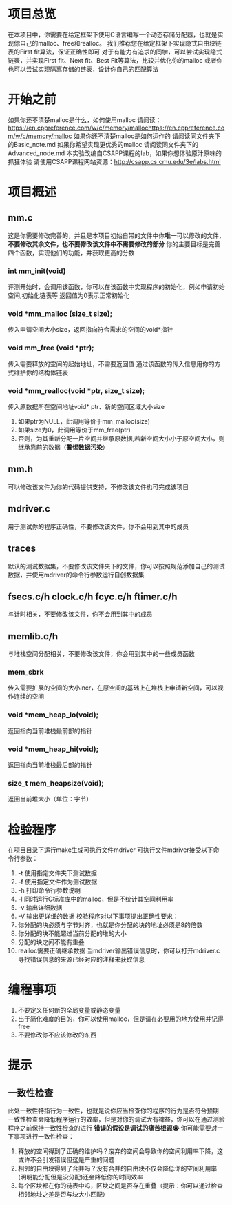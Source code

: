 # 项目总览
在本项目中，你需要在给定框架下使用C语言编写一个动态存储分配器，也就是实现你自己的malloc、free和realloc。
我们推荐您在给定框架下实现隐式自由块链表的First fit算法，保证正确性即可
对于有能力有追求的同学，可以尝试实现隐式链表，并实现First fit、Next fit、Best Fit等算法，比较并优化你的malloc
或者你也可以尝试实现隔离存储的链表，设计你自己的匹配算法
# 开始之前
如果你还不清楚malloc是什么，如何使用malloc
请阅读：https://en.cppreference.com/w/c/memory/mallochttps://en.cppreference.com/w/c/memory/malloc
如果你还不清楚malloc是如何运作的
请阅读同文件夹下的Basic_note.md
如果你希望实现更优秀的malloc
请阅读同文件夹下的Advanced_node.md
本实验改编自CSAPP课程的lab，如果你想体验原汁原味的抓狂体验
请使用CSAPP课程网站资源：http://csapp.cs.cmu.edu/3e/labs.html
# 项目概述
## mm.c
这是你需要修改完善的，并且是本项目初始自带的文件中你**唯一**可以修改的文件，**不要修改其余文件，也不要修改该文件中不需要修改的部分**
你的主要目标是完善四个函数，实现他们的功能，并获取更高的分数
### int mm_init(void)
评测开始时，会调用该函数，你可以在该函数中实现程序的初始化，例如申请初始空间,初始化链表等
返回值为0表示正常初始化

### void *mm_malloc (size_t size);
传入申请空间大小size，返回指向符合需求的空间的void*指针

### void mm_free (void *ptr);
传入需要释放的空间的起始地址，不需要返回值
通过该函数的传入信息用你的方式维护你的结构体链表

### void *mm_realloc(void *ptr, size_t size);
传入原数据所在空间地址void* ptr、新的空间区域大小size
1. 如果ptr为NULL，此调用等价于mm_malloc(size)
2. 如果size为0，此调用等价于mm_free(ptr)
3. 否则，为其重新分配一片空间并继承原数据,若新空间大小小于原空间大小，则继承靠前的数据（**警惕数据污染**）

## mm.h
可以修改该文件为你的代码提供支持，不修改该文件也可完成该项目

## mdriver.c
用于测试你的程序正确性，不要修改该文件，你不会用到其中的成员

## traces
默认的测试数据集，不要修改该文件夹下的文件，你可以按照规范添加自己的测试数据，并使用mdriver的命令行参数运行自创数据集

## fsecs.c/h clock.c/h fcyc.c/h ftimer.c/h
与计时相关，不要修改该文件，你不会用到其中的成员

## memlib.c/h
与堆栈空间分配相关，不要修改该文件，你会用到其中的一些成员函数

### mem_sbrk
传入需要扩展的空间的大小incr，在原空间的基础上在堆栈上申请新空间，可以视作连续的空间

### void *mem_heap_lo(void);
返回指向当前堆栈最前部的指针

### void *mem_heap_hi(void);
返回指向当前堆栈最后部的指针

### size_t mem_heapsize(void);
返回当前堆大小（单位：字节）

# 检验程序
在项目目录下运行make生成可执行文件mdriver
可执行文件mdriver接受以下命令行参数：
1. -t <tracedir> 使用指定文件夹下测试数据
2. -f <tracefile> 使用指定文件作为测试数据
3. -h 打印命令行参数说明
4. -l 同时运行C标准库中的malloc，但是不统计其空间利用率
5. -v 输出详细数据
6. -V 输出更详细的数据
校验程序对以下事项提出正确性要求：
1. 你分配的块必须与字节对齐，也就是你分配的块的地址必须是8的倍数
2. 你分配的块不能超过当前分配的堆的大小
3. 分配的块之间不能有重叠
4. realloc需要正确继承数据
当mdriver输出错误信息时，你可以打开mdriver.c寻找错误信息的来源已经对应的注释来获取信息

# 编程事项
1. 不要定义任何新的全局变量或静态变量
2. 出于简化难度的目的，你可以使用malloc，但是请在必要用的地方使用并记得free
3. 不要修改你不应该修改的东西

# 提示

## 一致性检查
此处一致性特指行为一致性，也就是说你应当检查你的程序的行为是否符合预期
一致性检查会降低程序运行的效率，但是对你的调试大有裨益，你可以在通过测验程序之前保持一致性检查的进行
**错误的假设是调试的痛苦根源😭**
你可能需要对一下事项进行一致性检查：
1. 释放的空间得到了正确的维护吗？废弃的空间会导致你的空间利用率下降，这或许不会引发错误但这是严重的问题
2. 相邻的自由块得到了合并吗？没有合并的自由块不仅会降低你的空间利用率(明明能分配但是没分配)还会降低你的时间效率
3. 每个区块都在你的链表中吗，区块之间是否存在重叠（提示：你可以通过检查相邻地址之差是否与块大小匹配）